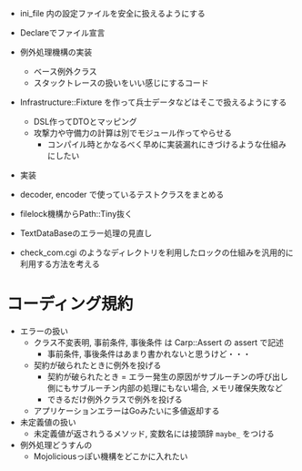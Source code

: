 - ini_file 内の設定ファイルを安全に扱えるようにする
- Declareでファイル宣言
- 例外処理機構の実装
  - ベース例外クラス
  - スタックトレースの扱いをいい感じにするコード
- Infrastructure::Fixture を作って兵士データなどはそこで扱えるようにする
  - DSL作ってDTOとマッピング
  - 攻撃力や守備力の計算は別でモジュール作ってやらせる
    - コンパイル時とかなるべく早めに実装漏れにきづけるような仕組みにしたい

- 実装

- decoder, encoder で使っているテストクラスをまとめる
- filelock機構からPath::Tiny抜く
- TextDataBaseのエラー処理の見直し

- check_com.cgi のようなディレクトリを利用したロックの仕組みを汎用的に利用する方法を考える

# コーディング規約
- エラーの扱い
  - クラス不変表明, 事前条件, 事後条件 は Carp::Assert の assert で記述
    - 事前条件, 事後条件はあまり書かれないと思うけど・・・
  - 契約が破られたときに例外を投げる
    - 契約が破られたとき = エラー発生の原因がサブルーチンの呼び出し側にもサブルーチン内部の処理にもない場合, メモリ確保失敗など
    - できるだけ例外クラスで例外を投げる
  - アプリケーションエラーはGoみたいに多値返却する
- 未定義値の扱い
  - 未定義値が返されうるメソッド, 変数名には接頭辞 `maybe_` をつける
- 例外処理どうすんの
  - Mojoliciousっぽい機構をどこかに入れたい
